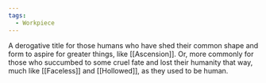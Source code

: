 ```yaml
---
tags:
  - Workpiece
---
```

A derogative title for those humans who have shed their common shape and form to aspire for greater things, like [[Ascension]]. 
Or, more commonly for those who succumbed to some cruel fate and lost their humanity that way, much like [[Faceless]] and [[Hollowed]], as they used to be human. 
